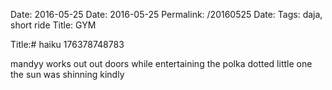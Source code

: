 Date: 2016-05-25
Date: 2016-05-25
Permalink: /20160525
Date: 
Tags: daja, short ride
Title: GYM
  
Title:# haiku 176378748783
  
mandyy works out out doors
while entertaining the polka dotted little one  
the sun was shinning kindly  
